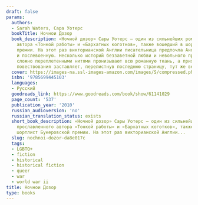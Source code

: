 ```yaml
---
draft: false
params:
  authors:
  - Sarah Waters, Сара Уотерс
  bookTitle: Ночнои Дозор
  book_description: «Ночной дозор» Сары Уотерс — один из сильнейших романов прославленного
    автора «Тонкой работы» и «Бархатных коготков», также вошедший в шортлист Букеровской
    премии. На этот раз викторианской Англии писательница предпочла Англию военную
    и послевоенную. Несколько историй беззаветной любви и невольного предательства
    сложно переплетенными нитями пронизывают всю романную ткань, а прихотливая хронология
    повествования заставляет, перелистнув последнюю страницу, тут же вернуться к первой.
  cover: https://images-na.ssl-images-amazon.com/images/S/compressed.photo.goodreads.com/books/1653154013i/61141029.jpg
  isbn: '9785699445103'
  languages:
  - Русский
  goodreads_link: https://www.goodreads.com/book/show/61141029
  page_count: '537'
  publication_year: '2010'
  russian_audioversion: 'no'
  russian_translation_status: exists
  short_book_description: «Ночной дозор» Сары Уотерс — один из сильнейших романов
    прославленного автора «Тонкой работы» и «Бархатных коготков», также вошедший в
    шортлист Букеровской премии. На этот раз викторианской Англии...
  slug: nochnoi-dozor-da8e017c
  tags:
  - LGBTQ+
  - fiction
  - historical
  - historical fiction
  - queer
  - war
  - world war ii
title: Ночнои Дозор
type: books
---
```

